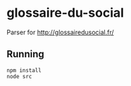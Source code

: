 # glossaire-du-social

Parser for <http://glossairedusocial.fr/>

## Running

```
npm install
node src
```
